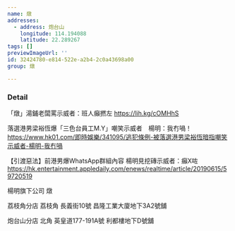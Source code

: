 ```yaml
---
name: 燉
addresses:
  - address: 炮台山
    longitude: 114.194088
    latitude: 22.289267
tags: []
previewImageUrl: ''
id: 32424780-e814-522e-a2b4-2c0a43698a00
group: 燉

---
```

### Detail
「燉」湯鋪老闆罵示威者：班人癲撚左
https://lih.kg/cOMHhS

落選港男梁裕恆爆「三色台員工M.Y」嘲笑示威者　楊明：我冇喎！
https://www.hk01.com/即時娛樂/341095/逃犯條例-被落選港男梁裕恆暗指嘲笑示威者-楊明-我冇喎

【引渡惡法】前港男爆WhatsApp群組內容 楊明見挖磚示威者：癲X咗
https://hk.entertainment.appledaily.com/enews/realtime/article/20190615/59720519

楊明旗下公司
燉

荔枝角分店
荔枝角
長義街10號
昌隆工業大廈地下3A2號舖

炮台山分店
北角
英皇道177-191A號
利都樓地下D號舖
